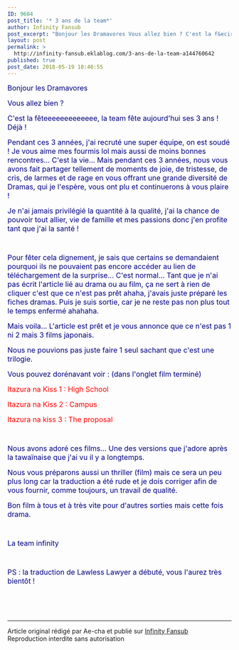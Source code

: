 ```yaml
---
ID: 9604
post_title: '* 3 ans de la team*'
author: Infinity Fansub
post_excerpt: "Bonjour les Dramavores Vous allez bien ? C'est la f&ecirc;teeeeeeeeeeeee, la team f&ecirc;te aujourd'hui ses 3 ans ! D&eacute;j&agrave; ! Pendant ces 3 ann&eacute;es, j'ai recrut&eacute; une super &eacute;quipe, on est soud&eacute; ! Je vous aime mes fourmis lol mais aussi de moins bonnes rencontres... C'est la vie... Mais pendant ces 3..."
layout: post
permalink: >
  http://infinity-fansub.eklablog.com/3-ans-de-la-team-a144760642
published: true
post_date: 2018-05-19 18:46:55
---
```

<p><span style="font-size: 12pt; color: #000080;">Bonjour les Dramavores</span></p>
<p><span style="font-size: 12pt; color: #000080;">Vous allez bien ?</span></p>
<p><span style="font-size: 12pt; color: #000080;">C'est la f&ecirc;teeeeeeeeeeeee, la team f&ecirc;te aujourd'hui ses 3 ans ! D&eacute;j&agrave; !</span></p>
<p><span style="font-size: 12pt; color: #000080;">Pendant ces 3 ann&eacute;es, j'ai recrut&eacute; une super &eacute;quipe, on est soud&eacute; ! Je vous aime mes fourmis lol mais aussi de moins bonnes rencontres... C'est la vie... Mais pendant ces 3 ann&eacute;es, nous vous avons&nbsp;fait partager tellement de moments de joie, de tristesse, de cris, de larmes et de rage en vous offrant une grande diversit&eacute; de Dramas, qui je l'esp&egrave;re, vous ont plu et continuerons &agrave; vous plaire !</span></p>
<p><span style="font-size: 12pt; color: #000080;">Je n'ai jamais privil&eacute;gi&eacute; la quantit&eacute; &agrave; la qualit&eacute;, j'ai la chance de pouvoir tout allier, vie de famille et mes passions donc j'en profite tant que j'ai la sant&eacute; !</span></p>
<p>&nbsp;</p>
<p><span style="font-size: 12pt; color: #000080;">Pour f&ecirc;ter cela dignement, je sais que certains se demandaient pourquoi ils ne pouvaient pas encore acc&eacute;der au lien de t&eacute;l&eacute;chargement de la surprise... C'est normal... Tant que je n'ai pas &eacute;crit l'article li&eacute; au drama ou au film, &ccedil;a ne sert &agrave; rien de cliquer c'est que ce n'est pas pr&ecirc;t ahaha, j'avais juste pr&eacute;par&eacute; les fiches dramas. Puis je suis sortie, car je ne reste pas non plus tout le temps enferm&eacute; ahahaha.</span></p>
<p><span style="font-size: 12pt; color: #000080;">Mais voila... L'article est pr&ecirc;t et je vous annonce que ce n'est pas 1 ni 2 mais 3 films japonais.</span></p>
<p><span style="font-size: 12pt; color: #000080;">Nous ne pouvions pas juste faire 1 seul sachant que c'est une trilogie.</span></p>
<p><span style="font-size: 12pt; color: #000080;">Vous pouvez dor&eacute;navant voir : (dans l'onglet film termin&eacute;)</span></p>
<p><span style="font-size: 12pt; color: #ff0000;">Itazura na Kiss 1 : High School</span></p>
<p><span style="font-size: 12pt; color: #ff0000;">Itazura na Kiss 2 : Campus</span></p>
<p><span style="font-size: 12pt; color: #ff0000;">Itazura na kiss 3 : The proposal</span></p>
<p>&nbsp;</p>
<p><span style="font-size: 12pt; color: #000080;">Nous avons ador&eacute; ces films... Une des versions que j'adore apr&egrave;s la tawa&iuml;naise que j'ai vu il y a longtemps.</span></p>
<p><span style="font-size: 12pt; color: #000080;">Nous vous pr&eacute;parons aussi un thriller (film) mais ce sera un peu plus long car la traduction a &eacute;t&eacute; rude et je dois corriger afin de vous fournir, comme toujours, un travail de qualit&eacute;.</span></p>
<p><span style="font-size: 12pt; color: #000080;">Bon film &agrave; tous et &agrave; tr&egrave;s vite pour d'autres sorties mais cette fois drama.</span></p>
<p>&nbsp;</p>
<p><span style="font-size: 12pt; color: #000080;">La team infinity</span></p>
<p>&nbsp;</p>
<p><span style="font-size: 12pt; color: #000080;">PS : la traduction de Lawless Lawyer a d&eacute;but&eacute;, vous l'aurez tr&egrave;s bient&ocirc;t !</span></p><br /><br /><br /><hr />Article original rédigé par Ae-cha et publié sur <a href="http://infinity-fansub.eklablog.com/">Infinity Fansub</a> <br /> Reproduction interdite sans autorisation